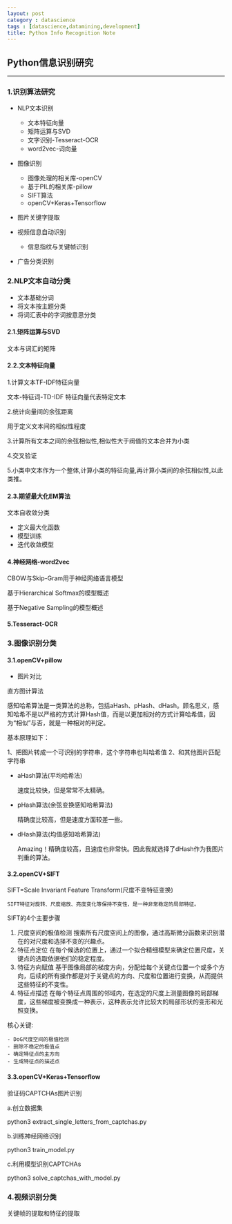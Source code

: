 ```yaml
---
layout: post
category : datascience
tags : [datascience,datamining,development]
title: Python Info Recognition Note
---
```


## Python信息识别研究
-----------------------------------------------------


### 1.识别算法研究

* NLP文本识别
	
	- 文本特征向量
	- 矩阵运算与SVD
	- 文字识别-Tesseract-OCR
	- word2vec-词向量

* 图像识别

	- 图像处理的相关库-openCV
	- 基于PIL的相关库-pillow
	- SIFT算法
	- openCV+Keras+Tensorflow

* 图片关键字提取

* 视频信息自动识别

	- 信息指纹与关键帧识别

* 广告分类识别

### 2.NLP文本自动分类

- 文本基础分词
- 将文本按主题分类
- 将词汇表中的字词按意思分类


#### 2.1.矩阵运算与SVD

文本与词汇的矩阵

#### 2.2.文本特征向量

1.计算文本TF-IDF特征向量

文本-特征词-TD-IDF
特征向量代表特定文本

2.统计向量间的余弦距离

用于定义文本间的相似性程度

3.计算所有文本之间的余弦相似性,相似性大于阀值的文本合并为小类

4.交叉验证

5.小类中文本作为一个整体,计算小类的特征向量,再计算小类间的余弦相似性,以此类推。


#### 2.3.期望最大化EM算法

文本自收敛分类

- 定义最大化函数
- 模型训练
- 迭代收敛模型

#### 4.神经网络-word2vec

CBOW与Skip-Gram用于神经网络语言模型

基于Hierarchical Softmax的模型概述

基于Negative Sampling的模型概述

#### 5.Tesseract-OCR



### 3.图像识别分类

#### 3.1.openCV+pillow

* 图片对比

直方图计算法

感知哈希算法是一类算法的总称，包括aHash、pHash、dHash。顾名思义，感知哈希不是以严格的方式计算Hash值，而是以更加相对的方式计算哈希值，因为“相似”与否，就是一种相对的判定。

基本原理如下：

1、把图片转成一个可识别的字符串，这个字符串也叫哈希值
2、和其他图片匹配字符串


* aHash算法(平均哈希法)

	速度比较快，但是常常不太精确。

* pHash算法(余弦变换感知哈希算法)

	精确度比较高，但是速度方面较差一些。

* dHash算法(均值感知哈希算法)

	Amazing！精确度较高，且速度也非常快。因此我就选择了dHash作为我图片判重的算法。

#### 3.2.openCV+SIFT

SIFT=Scale Invariant Feature Transform(尺度不变特征变换)

	SIFT特征对旋转、尺度缩放、亮度变化等保持不变性，是一种非常稳定的局部特征。

SIFT的4个主要步骤

1. 尺度空间的极值检测 搜索所有尺度空间上的图像，通过高斯微分函数来识别潜在的对尺度和选择不变的兴趣点。
2. 特征点定位 在每个候选的位置上，通过一个拟合精细模型来确定位置尺度，关键点的选取依据他们的稳定程度。
3. 特征方向赋值 基于图像局部的梯度方向，分配给每个关键点位置一个或多个方向，后续的所有操作都是对于关键点的方向、尺度和位置进行变换，从而提供这些特征的不变性。
4. 特征点描述 在每个特征点周围的邻域内，在选定的尺度上测量图像的局部梯度，这些梯度被变换成一种表示，这种表示允许比较大的局部形状的变形和光照变换。

核心关键:

	- DoG尺度空间的极值检测
	- 删除不稳定的极值点
	- 确定特征点的主方向
	- 生成特征点的描述点

#### 3.3.openCV+Keras+Tensorflow

验证码CAPTCHAs图片识别

a.创立数据集

python3 extract_single_letters_from_captchas.py

b.训练神经网络识别

python3 train_model.py

c.利用模型识别CAPTCHAs

python3 solve_captchas_with_model.py


### 4.视频识别分类

关键帧的提取和特征的提取


